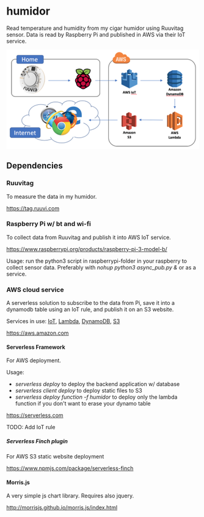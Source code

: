 # humidor
Read temperature and humidity from my cigar humidor using Ruuvitag sensor. Data is read by Raspberry Pi and published in AWS via their IoT service.

![Alt text](architecture.png?raw=true "Architecture")

## Dependencies

### Ruuvitag

To measure the data in my humidor.

https://tag.ruuvi.com

### Raspberry Pi w/ bt and wi-fi

To collect data from Ruuvitag and publish it into AWS IoT service.

https://www.raspberrypi.org/products/raspberry-pi-3-model-b/

Usage: run the python3 script in raspberrypi-folder in your raspberry to collect sensor data. Preferably with *nohup python3 async_pub.py &* or as a service.

### AWS cloud service

A serverless solution to subscribe to the data from Pi, save it into a dynamodb table using an IoT rule, and publish it on an S3 website.

Services in use: [IoT](https://aws.amazon.com/iot/), [Lambda](https://aws.amazon.com/lambda/), [DynamoDB](https://aws.amazon.com/dynamodb/), [S3](https://aws.amazon.com/s3/)

https://aws.amazon.com

#### Serverless Framework

For AWS deployment.

Usage:
- *serverless deploy* to deploy the backend application w/ database
- *serverless client deploy* to deploy static files to S3
- *serverless deploy function -f humidor* to deploy only the lambda function if you don't want to erase your dynamo table

https://serverless.com

TODO: Add IoT rule

##### Serverless Finch plugin

For AWS S3 static website deployment

https://www.npmjs.com/package/serverless-finch

#### Morris.js

A very simple js chart library. Requires also jquery.

http://morrisjs.github.io/morris.js/index.html
